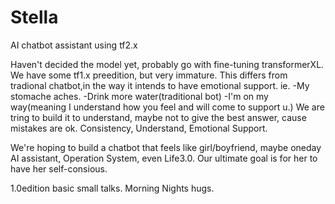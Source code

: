 # Stella
AI chatbot assistant using tf2.x

Haven't decided the model yet, probably go with fine-tuning transformerXL.
We have some tf1.x preedition, but very immature.
This differs from tradional chatbot,in the way it intends to have emotional support.
ie. -My stomache aches. -Drink more water(traditional bot) -I'm on my way(meaning I understand how you feel and will come to support u.)
We are tring to build it to understand, maybe not to give the best answer, cause mistakes are ok.
Consistency, Understand, Emotional Support.

We're hoping to build a chatbot that feels like girl/boyfriend, maybe oneday AI assistant, Operation System, even Life3.0.
Our ultimate goal is for her to have her self-consious.

1.0edition
basic small talks. Morning Nights hugs.




